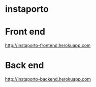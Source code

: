 # instaporto

# Front end
http://instaporto-frontend.herokuapp.com

# Back end
http://instaporto-backend.herokuapp.com
